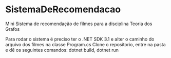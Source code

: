 # SistemaDeRecomendacao
Mini Sistema de recomendação de filmes para a disciplina Teoria dos Grafos

Para rodar o sistema é preciso ter o .NET SDK 3.1 e alter o caminho do arquivo dos filmes na classe Program.cs
Clone o repositorio, entre na pasta e dê os seguintes comandos:
dotnet build,
dotnet run
